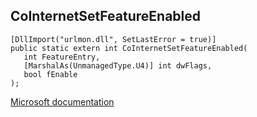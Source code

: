 ## CoInternetSetFeatureEnabled

```
[DllImport("urlmon.dll", SetLastError = true)]
public static extern int CoInternetSetFeatureEnabled(
   int FeatureEntry,
   [MarshalAs(UnmanagedType.U4)] int dwFlags,
   bool fEnable
);
```

[Microsoft documentation](TODO)
